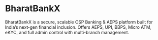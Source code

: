 # BharatBankX
BharatBankX is a secure, scalable CSP Banking &amp; AEPS platform built for India’s next-gen financial inclusion. Offers AEPS, UPI, BBPS, Micro ATM, eKYC, and full admin control with multi-branch management.
